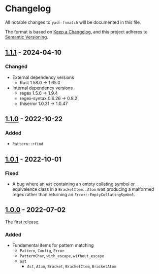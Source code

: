 # Changelog

All notable changes to `yash-fnmatch` will be documented in this file.

The format is based on [Keep a Changelog](https://keepachangelog.com/en/1.1.0/),
and this project adheres to [Semantic Versioning](https://semver.org/spec/v2.0.0.html).

## [1.1.1] - 2024-04-10

### Changed

- External dependency versions
    - Rust 1.58.0 → 1.65.0
- Internal dependency versions
    - regex 1.5.6 → 1.9.4
    - regex-syntax 0.6.26 → 0.8.2
    - thiserror 1.0.31 → 1.0.47

## [1.1.0] - 2022-10-22

### Added

- `Pattern::rfind`

## [1.0.1] - 2022-10-01

### Fixed

- A bug where an `Ast` containing an empty collating symbol or equivalence class
  in a `BracketItem::Atom` was producing a malformed regex rather than returning
  an `Error::EmptyCollatingSymbol`.

## [1.0.0] - 2022-07-02

The first release.

### Added

- Fundamental items for pattern matching
    - `Pattern`, `Config`, `Error`
    - `PatternChar`, `with_escape`, `without_escape`
    - `ast`
        - `Ast`, `Atom`, `Bracket`, `BracketItem`, `BracketAtom`

[1.1.1]: https://github.com/magicant/yash-rs/releases/tag/yash-fnmatch-1.1.1
[1.1.0]: https://github.com/magicant/yash-rs/releases/tag/yash-fnmatch-1.1.0
[1.0.1]: https://github.com/magicant/yash-rs/releases/tag/yash-fnmatch-1.0.1
[1.0.0]: https://github.com/magicant/yash-rs/releases/tag/yash-fnmatch-1.0.0
